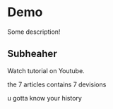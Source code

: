 # Demo

Some description!

## Subheaher

Watch tutorial on Youtube.

the 7  articles contains 7 devisions

u gotta know your history

